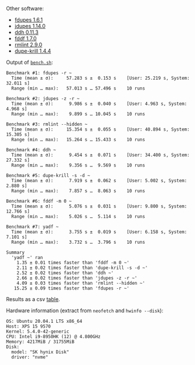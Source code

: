Other software:
- [fdupes 1.6.1](https://github.com/adrianlopezroche/fdupes)
- [jdupes 1.14.0](https://github.com/jbruchon/jdupes)
- [ddh 0.11.3](https://github.com/darakian/ddh)
- [fddf 1.7.0](https://github.com/birkenfeld/fddf)
- [rmlint 2.9.0](https://github.com/sahib/rmlint)
- [dupe-krill 1.4.4](https://github.com/kornelski/dupe-krill)


Output of [`bench.sh`](bench.sh):

```
Benchmark #1: fdupes -r ~
  Time (mean ± σ):     57.283 s ±  0.153 s    [User: 25.219 s, System: 32.011 s]
  Range (min … max):   57.013 s … 57.496 s    10 runs

Benchmark #2: jdupes -z -r ~
  Time (mean ± σ):      9.986 s ±  0.040 s    [User: 4.963 s, System: 4.968 s]
  Range (min … max):    9.899 s … 10.045 s    10 runs

Benchmark #3: rmlint --hidden ~
  Time (mean ± σ):     15.354 s ±  0.055 s    [User: 40.894 s, System: 15.305 s]
  Range (min … max):   15.264 s … 15.433 s    10 runs

Benchmark #4: ddh ~
  Time (mean ± σ):      9.454 s ±  0.071 s    [User: 34.400 s, System: 27.332 s]
  Range (min … max):    9.356 s …  9.569 s    10 runs

Benchmark #5: dupe-krill -s -d ~
  Time (mean ± σ):      7.919 s ±  0.062 s    [User: 5.002 s, System: 2.880 s]
  Range (min … max):    7.857 s …  8.063 s    10 runs

Benchmark #6: fddf -m 0 ~
  Time (mean ± σ):      5.076 s ±  0.031 s    [User: 9.800 s, System: 12.766 s]
  Range (min … max):    5.026 s …  5.114 s    10 runs

Benchmark #7: yadf ~
  Time (mean ± σ):      3.755 s ±  0.019 s    [User: 6.158 s, System: 7.101 s]
  Range (min … max):    3.732 s …  3.796 s    10 runs

Summary
  'yadf ~' ran
    1.35 ± 0.01 times faster than 'fddf -m 0 ~'
    2.11 ± 0.02 times faster than 'dupe-krill -s -d ~'
    2.52 ± 0.02 times faster than 'ddh ~'
    2.66 ± 0.02 times faster than 'jdupes -z -r ~'
    4.09 ± 0.03 times faster than 'rmlint --hidden ~'
   15.25 ± 0.09 times faster than 'fdupes -r ~'
```

Results as a csv [table](bench.csv).

Hardware information (extract from `neofetch` and `hwinfo --disk`):

```
OS: Ubuntu 20.04.1 LTS x86_64
Host: XPS 15 9570
Kernel: 5.4.0-42-generic
CPU: Intel i9-8950HK (12) @ 4.800GHz
Memory: 4217MiB / 31755MiB
Disk:
  model: "SK hynix Disk"
  driver: "nvme"
```
